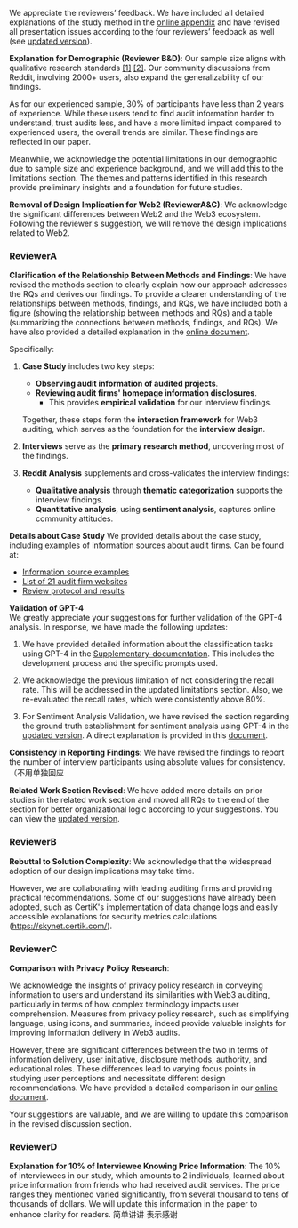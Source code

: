 We appreciate the reviewers’ feedback. We have included all detailed explanations of the study method in the [online appendix](https://github.com/Anonymousauthor2024/Supplementary-documentation) and have revised all presentation issues according to the four reviewers’ feedback as well (see [updated version](https://github.com/Anonymousauthor2024/Supplementary-documentation/tree/main/rebuttal)).


**Explanation for Demographic (Reviewer B&D)**:
Our sample size aligns with qualitative research standards [[1]](https://ieeexplore.ieee.org/document/10335652) [[2]](https://ieeexplore.ieee.org/document/10179339). Our community discussions from Reddit, involving 2000+ users, also expand the generalizability of our findings.

As for our experienced sample, 30% of participants have less than 2 years of experience. While these users tend to find audit information harder to understand, trust audits less, and have a more limited impact compared to experienced users, the overall trends are similar. These findings are reflected in our paper.

Meanwhile, we acknowledge the potential limitations in our demographic due to sample size and experience background, and we will add this to the limitations section. The themes and patterns identified in this research provide preliminary insights and a foundation for future studies.


**Removal of Design Implication for Web2 (ReviewerA&C)**:
We acknowledge the significant differences between Web2 and the Web3 ecosystem. Following the reviewer's suggestion, we will remove the design implications related to Web2.

### ReviewerA
**Clarification of the Relationship Between Methods and Findings**:
We have revised the methods section to clearly explain how our approach addresses the RQs and derives our findings. To provide a clearer understanding of the relationships between methods, findings, and RQs, we have included both a figure (showing the relationship between methods and RQs) and a table (summarizing the connections between methods, findings, and RQs). We have also provided a detailed explanation in the [online document](https://github.com/Anonymousauthor2024/Supplementary-documentation/blob/main/Research%20Method%2C%20Research%20Questions%2C%20and%20Findings%20Relationship.md).

Specifically:
1. **Case Study** includes two key steps:  
   - **Observing audit information of audited projects**.
   - **Reviewing audit firms' homepage information disclosures**.
     - This provides **empirical validation** for our interview findings.

   Together, these steps form the **interaction framework** for Web3 auditing, which serves as the foundation for the **interview design**.

2. **Interviews** serve as the **primary research method**, uncovering most of the findings.

3. **Reddit Analysis** supplements and cross-validates the interview findings:  
   - **Qualitative analysis** through **thematic categorization** supports the interview findings.
   - **Quantitative analysis**, using **sentiment analysis**, captures online community attitudes.


**Details about Case Study**
We provided details about the case study, including examples of information sources about audit firms. Can be found at:
- [Information source examples](https://github.com/Anonymousauthor2024/Supplementary-documentation/blob/main/Case%20Study%3A%20Information%20Sources%20and%20Sample.md)
- [List of 21 audit firm websites](https://github.com/Anonymousauthor2024/Supplementary-documentation/blob/main/Case%20Study%3A%20List%20of%2021%20audit%20firm%20websites.csv)
- [Review protocol and results](https://github.com/Anonymousauthor2024/Supplementary-documentation/blob/main/Case%20Study:%20Web3%20Auditing%20Website%20Review.md)


**Validation of GPT-4**  
We greatly appreciate your suggestions for further validation of the GPT-4 analysis. In response, we have made the following updates:

1. We have provided detailed information about the classification tasks using GPT-4 in the [Supplementary-documentation](https://github.com/Anonymousauthor2024/Supplementary-documentation/blob/main/Reddit%20Study%3A%20Classification%20Tasks%20Using%20GPT-4.md). This includes the development process and the specific prompts used.

2. We acknowledge the previous limitation of not considering the recall rate. This will be addressed in the updated limitations section. Also, we re-evaluated the recall rates, which were consistently above 80%.

3. For Sentiment Analysis Validation, we have revised the section regarding the ground truth establishment for sentiment analysis using GPT-4 in the [updated version](https://github.com/Anonymousauthor2024/Supplementary-documentation/tree/main/rebuttal). A direct explanation is provided in this [document](https://github.com/Anonymousauthor2024/Supplementary-documentation/tree/main).

**Consistency in Reporting Findings**: We have revised the findings to report the number of interview participants using absolute values for consistency.（不用单独回应

**Related Work Section Revised**: We have added more details on prior studies in the related work section and moved all RQs to the end of the section for better organizational logic according to your suggestions. You can view the [updated version](https://github.com/Anonymousauthor2024/Supplementary-documentation/tree/main/rebuttal).


### ReviewerB

**Rebuttal to Solution Complexity**:
We acknowledge that the widespread adoption of our design implications may take time. 

However, we are collaborating with leading auditing firms and providing practical recommendations. Some of our suggestions have already been adopted, such as CertiK's implementation of data change logs and easily accessible explanations for security metrics calculations (https://skynet.certik.com/).

### ReviewerC

**Comparison with Privacy Policy Research**:

We acknowledge the insights of privacy policy research in conveying information to users and understand its similarities with Web3 auditing, particularly in terms of how complex terminology impacts user comprehension. Measures from privacy policy research, such as simplifying language, using icons, and summaries, indeed provide valuable insights for improving information delivery in Web3 audits.

However, there are significant differences between the two in terms of information delivery, user initiative, disclosure methods, authority, and educational roles. These differences lead to varying focus points in studying user perceptions and necessitate different design recommendations. We have provided a detailed comparison in our [online document](https://github.com/Anonymousauthor2024/Supplementary-documentation/blob/main/Discussion%3A%20Comparison%20with%20Privacy%20Policy%20Research.md). 

Your suggestions are valuable, and we are willing to update this comparison in the revised discussion section.

### ReviewerD

**Explanation for 10% of Interviewee Knowing Price Information**:
The 10% of interviewees in our study, which amounts to 2 individuals, learned about price information from friends who had received audit services. The price ranges they mentioned varied significantly, from several thousand to tens of thousands of dollars. We will update this information in the paper to enhance clarity for readers.
简单讲讲
表示感谢



